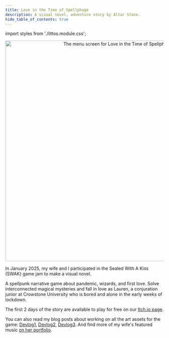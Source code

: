 ```yaml
---
title: Love in the Time of Spellphage
description: A visual novel, adventure story by Altar Stone.
hide_table_of_contents: true
---
```

import styles from './littos.module.css';

<p align="center">
<img src="/img/swak/launch_screen.png" alt="The menu screen for Love in the Time of Spellphage" width="700"/>
</p>

<div className={styles.littos}>
In January 2025, my wife and I participated in the Sealed With A Kiss (SWAK) game jam to make a visual novel.

A spellpunk narrative game about pandemic, wizards, and first love. Solve interconnected magical mysteries and fall in love as Lauren, a conjuration junior at Crowstone University who is bored and alone in the early weeks of lockdown.

The first 2 days of the story are available to play for free on our [Itch.io page](https://sophiefromhowls.itch.io/love-in-the-time-of-spellphage-01).

You can also read my blog posts about working on all the art assets for the game: [Devlog1](../../blog/2025-01-08-swak1.md), [Devlog2](../../blog/2025-01-14-swak2.md), [Devlog3](../../blog/2025-01-21-swak3.md). And find more of my wife's featured music [on her portfolio](https://wtchcrft.com/).
</div>
